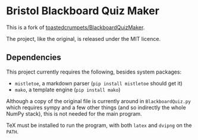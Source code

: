 # Bristol Blackboard Quiz Maker

This is a fork of [toastedcrumpets/BlackboardQuizMaker](https://github.com/toastedcrumpets/BlackboardQuizMaker).

The project, like the original, is released under the MIT licence.

## Dependencies

This project currently requires the following, besides system packages:

  * `mistletoe`, a markdown parser (`pip install mistletoe` should get it)
  * `mako`, a template engine (`pip install mako`)

Although a copy of the original file is currently around in `BlackboardQuiz.py` which requires sympy and a few other things (and so indirectly the whole NumPy stack), this is not needed for the main program.

TeX must be installed to run the program, with both `latex` and `dvipng` on the `PATH`.
